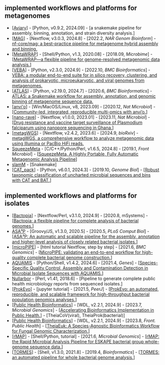 ## implemented workflows and platforms for **metagenomes**
- [[Aviary](https://github.com/rhysnewell/aviary)] - [Python, v0.9.2, 2024.09] - [a snakemake pipeline for assembly, binning, annotation, and strain diversity analysis.]
- [[MAG](https://github.com/nf-core/mag)] - [Nextflow, v3.0.3, 2024.8] - [2022.2, _NAR Genom Bioinform_] - [nf-core/mag: a best-practice pipeline for metagenome hybrid assembly and binning.](https://doi.org/10.1093/nargab/lqac007)
- [[MetaWRAP](https://github.com/bxlab/metaWRAP)] - [Shell/Python, v1.3, 2020.08] - [2018.09, _Microbime_] - [[MetaWRAP—a flexible pipeline for genome-resolved metagenomic data analysis.](https://doi.org/10.1186/s40168-018-0541-1)]
- [[VEBA](https://github.com/jolespin/veba)] - [Python, v2.3.0, 2024.9] - [2022.10, _BMC Bioinformatics_] - [VEBA: a modular end-to-end suite for in silico recovery, clustering, and analysis of prokaryotic, microeukaryotic, and viral genomes from metagenomes.](https://doi.org/10.1186/s12859-022-04973-8)
- [[ATLAS](https://github.com/metagenome-atlas/atlas)] - [Python, v2.19.0, 2024.7] - [2020.6, _BMC Bioinformatics_] - [ATLAS: a Snakemake workflow for assembly, annotation, and genomic binning of metagenome sequence data.](https://doi.org/10.1186/s12859-020-03585-4)
- [[anvi'o](https://github.com/merenlab/anvio/tree/v8)] - [Win/MacOS/Linux, v8, 2023.09] - [2020.12, _Nat Microbiol_] - [[Community-led, integrated, reproducible multi-omics with anvi’o.](https://doi.org/10.1038/s41564-020-00834-3)]
- [[nano-rave](https://github.com/sanger-pathogens/nano-rave)] - [Nextflow, v1.0.0, 2023.01] - [2023.11, _Nat Microbiol_] - [[Drug resistance and vaccine target surveillance of Plasmodium falciparum using nanopore sequencing in Ghana.](https://doi.org/10.1038/s41564-023-01516-6)]
- [[metagWGS](https://forgemia.inra.fr/genotoul-bioinfo/metagwgs)] - [Nextflow, v2.4.2, 2023.6] - [2024.9, _bioRxiv_] - [metagWGS, a comprehensive workflow to analyze metagenomic data using Illumina or PacBio HiFi reads.](https://doi.org/10.1101/2024.09.13.612854)
- [SqueezeMeta](https://github.com/jtamames/SqueezeMeta) - [C/C++/Python/Perl, v1.6.5, 2024.8] - [2019.1, _Front Microbiol_] - [[SqueezeMeta, A Highly Portable, Fully Automatic Metagenomic Analysis Pipeline](https://doi.org/10.3389/fmicb.2018.03349)]
- [slamM](https://github.com/Ecogenomics/slamM/tree/master) - [Snakemake]
- [[CAT_pack](https://github.com/MGXlab/CAT_pack)] - [Python, v6.0.1, 2024.3] - [2019.10, _Genome Biol_] - [[Robust taxonomic classification of uncharted microbial sequences and bins with CAT and BAT.](https://doi.org/10.1186/s13059-019-1817-x)]


## implemented workflows and platforms for **isolates**
- [[Bactopia](https://github.com/bactopia/bactopia)] - [Nextflow/Perl, v3.1.0, 2024.9] - [2020.8, mSystems] - [[Bactopia: a flexible pipeline for complete analysis of bacterial genomes.](https://doi.org/10.1128/mSystems.00190-20)]
- [ASA³P](https://github.com/oschwengers/asap) - [Groovy/JS, v1.3.0, 2020.5] - [2020.5, _PLoS Comput Biol_] - [[ASA³P: An automatic and scalable pipeline for the assembly, annotation and higher-level analysis of closely related bacterial isolates.](https://doi.org/10.1371/journal.pcbi.1007134)]
- [[microPIPE](https://github.com/BeatsonLab-MicrobialGenomics/micropipe)] - [html tutorial Nextflow, step by step] - [2021.6, _BMC Genomics_] - [[MicroPIPE: validating an end-to-end workflow for high-quality complete bacterial genome construction.](https://doi.org/10.1186/s12864-021-07767-z)]
- [AQUAMIS](https://gitlab.com/bfr_bioinformatics/AQUAMIS) - [Python/Shell, v1.4.2, 2024.6] - [2021.4, _Genes_] - [[Species-Specific Quality Control, Assembly and Contamination Detection in Microbial Isolate Sequences with AQUAMIS.](https://doi.org/10.3390/genes12050644)]
- [Nullarbor](https://github.com/tseemann/nullarbor) - [Perl, v1.41, 2018.6] - [Pipeline to generate complete public health microbiology reports from sequenced isolates.]
- [[ProkEvo](https://github.com/npavlovikj/ProkEvo)] - [jupyter tutorial] - [2021.5, _PeerJ_] - [[ProkEvo: an automated, reproducible, and scalable framework for high-throughput bacterial population genomics analyses.](https://doi.org/10.7717/peerj.11376)]
- [[Public Health Bioinformatics](https://github.com/theiagen/public_health_bioinformatics)] - [WDL, v2.2.1, 2024.9] - [2023.7, _Microbial Genomics_] - [[Accelerating Bioinformatics Implementation in Public Health.](https://doi.org/10.1099/mgen.0.001051)] - [TheiaCoV(viral), TheiaProk(bacterial)]
- [[Public Health Bioinformatics](https://github.com/theiagen/public_health_bioinformatics)] - [WDL, v2.2.1, 2024.9] - [2023.8, _Front. Public Health_] - [[TheiaEuk: A Species-Agnostic Bioinformatics Workflow for Fungal Genomic Characterization.](https://doi.org/10.3389/fpubh.2023.1198213)]
- [[rMAP](https://github.com/GunzIvan28/rMAP)] - [Shell/Python, tutorial] - [2021.6, _Microbial Genomics_] - [[rMAP: the Rapid Microbial Analysis Pipeline for ESKAPE bacterial group whole-genome sequence data.](https://doi.org/10.1099/mgen.0.000583)]
- [[TORMES](https://github.com/nmquijada/tormes)] - [Shell, v1.3.0, 2021.8] - [2019.4, _Bioinformatics_] - [[TORMES: an automated pipeline for whole bacterial genome analysis.](https://doi.org/10.1093/bioinformatics/btz220)]
